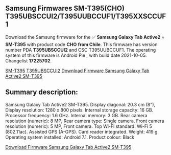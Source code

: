 <h2>Samsung Firmwares SM-T395(CHO) T395UBSCCUI2/T395UUBCCUF1/T395XXSCCUF1</h2>
Download the Samsung firmware for the ✅ <strong>Samsung Galaxy Tab Active2 </strong> ⭐ <strong>SM-T395</strong> with product code <strong>CHO</strong> <strong> from Chile</strong>. This firmware has version number PDA <strong>T395UBSCCUI2</strong> and CSC T395UUBCCUF1. The operating system of this firmware is Android Pie , with build date 2021-10-05. Changelist <strong>17225702</strong>.


[SM-T395](https://samfirm.shop/samsung/model/SM-T395)
[T395UBSCCUI2](https://samfirm.shop/samsung/pda/T395UBSCCUI2)
[Download Firmware Samsung Galaxy Tab Active2 SM-T395](https://samfirm.shop/samsung/firmware/462671)
<h2>Summary description:</h2>
<p>Samsung Galaxy Tab Active2 SM-T395. Display diagonal: 20.3 cm (8"), Display resolution: 1280 x 800 pixels. Internal storage capacity: 16 GB. Processor frequency: 1.6 GHz. Internal memory: 3 GB. Rear camera resolution (numeric): 8 MP, Rear camera type: Single camera, Front camera resolution (numeric): 5 MP, Front camera. Top Wi-Fi standard: Wi-Fi 5 (802.11ac). Assisted GPS (A-GPS). Card reader integrated. Weight: 419 g. Operating system installed: Android 7.1. Product colour: Black</p>


[Download Firmware Samsung Galaxy Tab Active2 SM-T395](https://samfirm.shop/samsung/firmware/462671)
